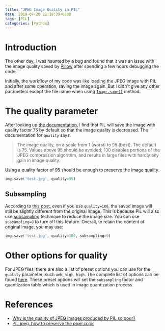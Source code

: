 ```yaml
---
title: "JPEG Image Quality in PIL"
date: 2019-07-20 21:19:39+0800
tags: [PIL]
categories: [Python]
---
```


# Introduction #

The other day, I was haunted by a bug and found that it was an issue with the
image quality saved by [Pillow](https://pillow.readthedocs.io/en/stable/) after
spending a few hours debugging the code.

<!--more-->

Initially, the workflow of my code was like loading the JPEG image with PIL
and after some operation, saving the image again. But I didn't give any other
parameters except the file name when using
[`Image.save()`](https://pillow.readthedocs.io/en/stable/reference/Image.html#PIL.Image.Image.save)
method.

# The quality parameter #

After looking up [the documentation](https://pillow.readthedocs.io/en/stable/handbook/image-file-formats.html?#jpeg),
I find that PIL will save the image with quality factor 75 by default so that
the image quality is decreased. The documentation for `quality` says:

> The image quality, on a scale from 1 (worst) to 95 (best). The default is 75.
> Values above 95 should be avoided; 100 disables portions of the JPEG
> compression algorithm, and results in large files with hardly any gain in
> image quality.

Using a quality factor of 95 should be enough to preserve the image quality:

```python
img.save('test.jpg', quality=95)
```

## Subsampling ##

According to [this post](https://stackoverflow.com/questions/15481062/pil-jpeg-how-to-preserve-the-pixel-color),
even if you use `quality=100`, the saved image will still be slightly different
from the original image. This is because PIL will also use
[subsampling](https://en.wikipedia.org/wiki/JPEG#Downsampling) technique to
reduce the image size. You can use `subsampling=0` to turn off this feature.
Overall, to retain the content of original image, you may use:

```python
img.save('test.jpg', quality=100, subsampling=0)
```

# Other options for quality #

For JPEG files, there are also a list of preset options you can use for the
`quality` parameter, such `web_high`, `high`. The complete list of options can
be found [here](https://github.com/python-pillow/Pillow/blob/master/src/PIL/JpegPresets.py#L71).
These preset options will set the `subsampling` factor and quantization table
which is used in image quantization process.

# References

+ [Why is the quality of JPEG images produced by PIL so poor?](https://stackoverflow.com/q/19303621/6064933)
+ [PIL jpeg, how to preserve the pixel color](https://stackoverflow.com/q/15481062/6064933)
